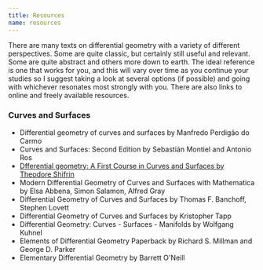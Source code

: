 ```yaml
---
title: Resources
name: resources
---
```


<p>There are many texts on differential geometry with a variety of different perspectives. Some are quite classic, but certainly still useful and relevant. Some are quite abstract and others more down to earth. The ideal reference is one that works for you, and this will vary over time as you continue your studies so I suggest taking a look at several options (if possible) and going with whichever resonates most strongly with you. There are also links to online and freely available resources.</p>

<h3>Curves and Surfaces</h3>

- Differential geometry of curves and surfaces by Manfredo Perdigão do Carmo
- Curves and Surfaces: Second Edition by Sebastián Montiel and Antonio Ros
- [Dfferential geometry: A First Course in Curves and Surfaces by Theodore Shifrin](https://math.franklin.uga.edu/sites/default/files/inline-files/ShifrinDiffGeo.pdf)
- Modern Differential Geometry of Curves and Surfaces with Mathematica by Elsa Abbena, Simon Salamon, Alfred Gray
- Differential Geometry of Curves and Surfaces by Thomas F. Banchoff, Stephen Lovett
- Differential Geometry of Curves and Surfaces by Kristopher Tapp
- Differential Geometry: Curves - Surfaces - Manifolds by Wolfgang Kuhnel
- Elements of Differential Geometry Paperback by Richard S. Millman and George D. Parker
- Elementary Differential Geometry by Barrett O'Neill

